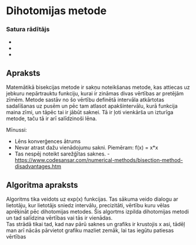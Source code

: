 # Dihotomijas metode

### Satura rādītājs

-
-
-

## Apraksts

Matemātikā bisekcijas metode ir sakņu noteikšanas metode, kas attiecas uz jebkuru nepārtrauktu funkciju, kurai ir zināmas divas vērtības ar pretējām zīmēm. Metode sastāv no šo vērtību definētā intervāla atkārtotas sadalīšanas uz pusēm un pēc tam atlasot apakšintervālu, kurā funkcija maina zīmi, un tāpēc tai ir jābūt saknei. Tā ir ļoti vienkārša un izturīga metode, taču tā ir arī salīdzinoši lēna.  

Mīnussi:  

- Lēns konverģences ātrums
- Nevar atrast dažu vienādojumu sakni. Piemēram: f(x) = x*x
- Tas nespēj noteikt sarežģītas saknes.
-https://www.codesansar.com/numerical-methods/bisection-method-disadvantages.htm

## Algoritma apraksts

Algoritms tika veidots uz exp(x) funkcijas. Tas sākuma veido dialogu ar lietotāju, kur lietotājs sniedz intervālu, precizitāti, vērtību kuru vēlas aprēķināt pēc dihotomijas metodes. Šis algortms izpilda dihotomijas metodi un tad salīdzina vērtības vai tās ir vienādas.  
Tas strādā tikai tad, kad nav pārū saknes un grafiks ir krustojis x asi, tādēļ man arī nācās pārvietot grafiku mazliet zemāk, lai tas iegūtu patiesas vērtības  
  
 

